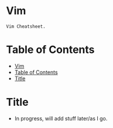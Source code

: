 # Vim

    Vim Cheatsheet.

# Table of Contents

- [Vim](#vim)
- [Table of Contents](#table-of-contents)
- [Title](#title)

# Title

- In progress, will add stuff later/as I go.